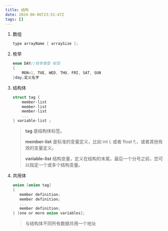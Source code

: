 ```yaml
---
title: 结构
date: 2024-06-06T23:51:47Z
tags: []
---
```


1. 数组  

    ```c
    type arrayName [ arraySize ];
    ```

2. 枚举

    ```c
    enum DAY//枚举类型 标签
    {
        MON=1, TUE, WED, THU, FRI, SAT, SUN
    }day;定义名字
    ```

3. 结构体

    ```c
    struct tag { 
        member-list
        member-list 
        member-list  
        ...
    } variable-list ;
    ```

    > **tag** 是结构体标签。
    >
    > **member-list** 是标准的变量定义，比如 int i; 或者 float f;，或者其他有效的变量定义。
    >
    > **variable-list** 结构变量，定义在结构的末尾，最后一个分号之前，您可以指定一个或多个结构变量。
    >
4. 共用体  

    ```c
    union [union tag]
    {
       member definition;
       member definition;
       ...
       member definition;
    } [one or more union variables];
    ```

    > 与结构体不同所有数据共用一个地址
